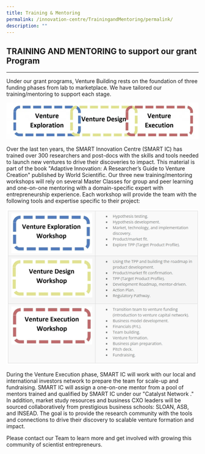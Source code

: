 ```yaml
---
title: Training & Mentoring
permalink: /innovation-centre/TrainingandMentoring/permalink/
description: ""
---
```

## TRAINING AND MENTORING to support our grant Program
---------------------------------------------------

Under our grant programs, Venture Building rests on the foundation of three funding phases from lab to marketplace. We have tailored our training/mentoring to support each stage.

![](/images/InnvationCentre%20Training.png)

Over the last ten years, the SMART Innovation Centre (SMART IC) has trained over 300 researchers and post-docs with the skills and tools needed to launch new ventures to drive their discoveries to impact. This material is part of the book "Adaptive Innovation: A Researcher’s Guide to Venture Creation" published by World Scientific. Our three new training/mentoring workshops will rely on several Master Classes for group and peer learning and one-on-one mentoring with a domain-specific expert with entrepreneurship experience. Each workshop will provide the team with the following tools and expertise specific to their project:

![](/images/InnvationCentre%20Training2.png)

During the Venture Execution phase, SMART IC will work with our local and international investors network to prepare the team for scale-up and fundraising. SMART IC will assign a one-on-one mentor from a pool of mentors trained and qualified by SMART IC under our "Catalyst Network ." In addition, market study resources and business CXO leaders will be sourced collaboratively from prestigious business schools: SLOAN, ASB, and INSEAD. The goal is to provide the research community with the tools and connections to drive their discovery to scalable venture formation and impact.

Please contact our Team to learn more and get involved with growing this community of scientist entrepreneurs.